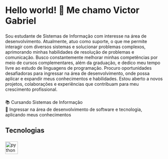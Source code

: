 <h1 align="left">Hello world! 👋 Me chamo Victor Gabriel </h1>

###

<p align="left">Sou estudante de Sistemas de Informação com interesse na área de desenvolvimento. Atualmente, atuo como suporte, o que me permite interagir com diversos sistemas e solucionar problemas complexos, aprimorando minhas habilidades de resolução de problemas e comunicação. Busco constantemente melhorar minhas competências por meio de cursos complementares, além da graduação, e dedico meu tempo livre ao estudo de linguagens de programação. Procuro oportunidades desafiadoras para ingressar na área de desenvolvimento, onde possa aplicar e expandir meus conhecimentos e habilidades. Estou aberto a novos projetos, colaborações e experiências que contribuam para meu crescimento profissional.</p>

###

###

<p align="left">📚 Cursando Sistemas de Informação<br>🎯 Ingressar na área de desenvolvimento de software e tecnologia, aplicando meus conhecimentos<br></p>

###

<h2 align="left">Tecnologias</h2>

###

<div align="left">
  <img src="https://cdn.jsdelivr.net/gh/devicons/devicon/icons/python/python-original.svg" height="40" alt="python logo"  />
  <img width="12" />
</div>

###
